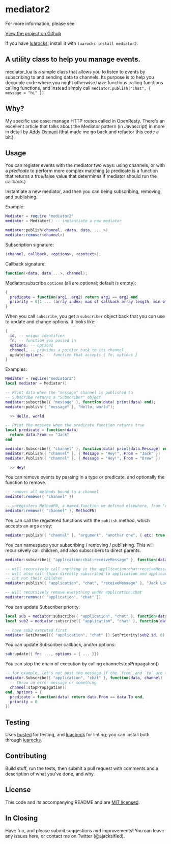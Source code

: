 mediator2
=========


For more information, please see

[View the project on Github](https://github.com/Tieske/mediator2)

If you have [luarocks](https://luarocks.org), install it with `luarocks install mediator2`.

A utility class to help you manage events.
------------------------------------------

mediator\_lua is a simple class that allows you to listen to events by subscribing to
and sending data to channels. Its purpose is to help you decouple code where you
might otherwise have functions calling functions calling functions, and instead
simply call `mediator.publish("chat", { message = "hi" })`

Why?
----

My specific use case: manage HTTP routes called in OpenResty. There's an excellent
article that talks about the Mediator pattern (in Javascript) in more in detail by
[Addy Osmani](https://addyosmani.com/largescalejavascript/#mediatorpattern)
(that made me go back and refactor this code a bit.)

Usage
-----

You can register events with the mediator two ways: using channels, or with a
*predicate* to perform more complex matching (a predicate is a function that
returns a true/false value that determines if mediator should run the callback.)

Instantiate a new mediator, and then you can being subscribing, removing, and publishing.

Example:

```lua
Mediator = require "mediator2"
mediator = Mediator() -- instantiate a new mediator

mediator:publish(channel, <data, data, ... >)
mediator:remove(<channel>)
```

Subscription signature:

```lua
(channel, callback, <options>, <context>);
```

Callback signature:

```lua
function(<data, data ...>, channel);
```

Mediator:subscribe `options` (all are optional; default is empty):


```lua
{
  predicate = function(arg1, arg2) return arg1 == arg2 end
  priority = 0|1|... (array index; max of callback array length, min of 0)
}
```

When you call `subscribe`, you get a `subscriber` object back that you can use to
update and change options. It looks like:


```lua
{
  id, -- unique identifier
  fn, -- function you passed in
  options, -- options
  channel, -- provides a pointer back to its channel
  update(options) -- function that accepts { fn, options }
}
```

Examples:


```lua
Mediator = require("mediator2")
local mediator = Mediator()

-- Print data when the "message" channel is published to
-- Subscribe returns a "Subscriber" object
mediator:subscribe({ "message" }, function(data) print(data) end);
mediator:publish({ "message" }, "Hello, world");

  >> Hello, world

-- Print the message when the predicate function returns true
local predicate = function(data)
  return data.From == "Jack"
end

mediator.Subscribe({ "channel" }, function(data) print(data.Message) end, { predicate = predicate });
mediator.Publish({ "channel" }, { Message = "Hey!", From = "Jack" })
mediator.Publish({ "channel" }, { Message = "Hey!", From = "Drew" })

  >> Hey!
```

You can remove events by passing in a type or predicate, and optionally the
function to remove.


```lua
-- removes all methods bound to a channel
mediator:remove({ "channel" })

-- unregisters MethodFN, a named function we defined elsewhere, from "channel"
mediator:remove({ "channel" }, MethodFN)
```

You can call the registered functions with the `publish` method, which accepts
an args array:


```lua
mediator:publish({ "channel" }, "argument", "another one", { etc: true }); # args go on forever
```

You can namespace your subscribing / removing / publishing. This will recurisevely
call children, and also subscribers to direct parents.


```lua
mediator:subscribe({ "application:chat:receiveMessage" }, function(data){ ... })

-- will recursively call anything in the appllication:chat:receiveMessage namespace
-- will also call thins directly subscribed to application and application:chat,
-- but not their children
mediator:publish({ "application", "chat", "receiveMessage" }, "Jack Lawson", "Hey")

-- will recursively remove everything under application:chat
mediator:remove({ "application", "chat" })
```

You can update Subscriber priority:


```lua
local sub = mediator:subscribe({ "application", "chat" }, function(data){ ... })
local sub2 = mediator:subscribe({ "application", "chat" }, function(data){ ... })

-- have sub2 executed first
mediator.GetChannel({ "application", "chat" }).SetPriority(sub2.id, 0);
```

You can update Subscriber callback, and/or options:


```lua
sub:update({ fn: ..., options = { ... }})
```

You can stop the chain of execution by calling channel:stopPropagation()


```lua
-- for example, let's not post the message if the `from` and `to` are the same
mediator.Subscribe({ "application", "chat" }, function(data, channel)
  -- throw an error message or something
  channel:stopPropagation()
end, options = {
  predicate = function(data) return data.From == data.To end,
  priority = 0
})
```


Testing
-------

Uses [busted](https://lunarmodules.github.io/busted/) for testing, and
[luacheck](https://github.com/lunarmodules/luacheck) for linting; you can install both
through [luarocks](https://luarocks.org).

Contributing
------------

Build stuff, run the tests, then submit a pull request with comments and a
description of what you've done, and why.

License
-------
This code and its accompanying README and are
[MIT licensed](https://www.opensource.org/licenses/mit-license.php).


In Closing
----------
Have fun, and please submit suggestions and improvements! You can leave any
issues here, or contact me on Twitter (@ajacksified).

